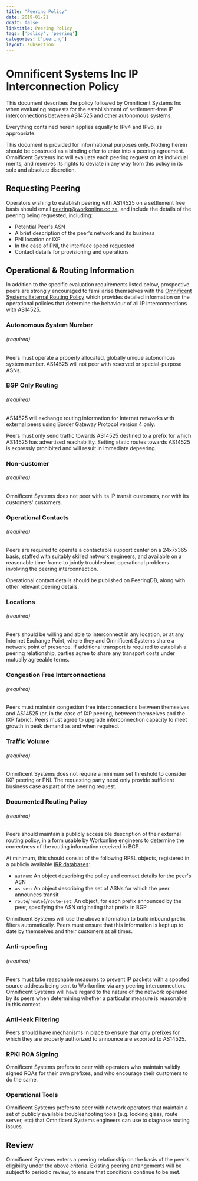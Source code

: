 ```yaml
---
title: "Peering Policy"
date: 2019-01-21
draft: false
linktitle: Peering Policy
tags: ['policy', 'peering']
categories: ['peering']
layout: subsection
---
```


# Omnificent Systems Inc IP Interconnection Policy

This document describes the policy followed by Omnificent Systems Inc when evaluating requests for the establishment of settlement-free IP interconnections between AS14525 and other autonomous systems.

Everything contained herein applies equally to IPv4 and IPv6, as appropriate.

This document is provided for informational purposes only. Nothing herein should be construed as a binding offer to enter into a peering agreement. Omnificent Systems Inc will evaluate each peering request on its individual merits, and reserves its rights to deviate in any way from this policy in its sole and absolute discretion.

## Requesting Peering

Operators wishing to establish peering with AS14525 on a settlement free basis should email peering@workonline.co.za, and include the details of the peering being requested, including:

* Potential Peer's ASN
* A brief description of the peer's network and its business
* PNI location or IXP
* In the case of PNI, the interface speed requested
* Contact details for provisioning and operations

## Operational & Routing Information

In addition to the specific evaluation requirements listed below, prospective peers are strongly encouraged to familiarise themselves with the [Omnificent Systems External Routing Policy](/routing/policy) which provides detailed information on the operational policies that determine the behaviour of all IP interconnections with AS14525.

### Autonomous System Number
###### (*required*)

Peers must operate a properly allocated, globally unique autonomous system number. AS14525 will not peer with reserved or special-purpose ASNs.

### BGP Only Routing
###### (*required*)

AS14525 will exchange routing information for Internet networks with external peers using Border Gateway Protocol version 4 only.

Peers must only send traffic towards AS14525 destined to a prefix for which AS14525 has advertised reachability. Setting static routes towards AS14525 is expressly prohibited and will result in immediate depeering.

### Non-customer
###### (*required*)

Omnificent Systems does not peer with its IP transit customers, nor with its customers' customers.

### Operational Contacts
###### (*required*)

Peers are required to operate a contactable support center on a 24x7x365 basis, staffed with suitably skilled network engineers, and available on a reasonable time-frame to jointly troubleshoot operational problems involving the peering interconnection.

Operational contact details should be published on PeeringDB, along with other relevant peering details.

### Locations
###### (*required*)

Peers should be willing and able to interconnect in any location, or at any Internet Exchange Point, where they and Omnificent Systems share a network point of presence. If additional transport is required to establish a peering relationship, parties agree to share any transport costs under mutually agreeable terms.

### Congestion Free Interconnections
###### (*required*)

Peers must maintain congestion free interconnections between themselves and AS14525 (or, in the case of IXP peering, between themselves and the IXP fabric). Peers must agree to upgrade interconnection capacity to meet growth in peak demand as and when required.

### Traffic Volume
###### (*required*)

Omnificent Systems does not require a minimum set threshold to consider IXP peering or PNI. The requesting party need only provide sufficient business case as part of the peering request.

### Documented Routing Policy
###### (*required*)

Peers should maintain a publicly accessible description of their external routing policy, in a form usable by Workonline engineers to determine the correctness of the routing information received in BGP.

At minimum, this should consist of the following RPSL objects, registered in a publicly available [IRR databases](http://www.irr.net/docs/list.html):

* `autnum`: An object describing the policy and contact details for the peer's ASN
* `as-set`: An object describing the set of ASNs for which the peer announces transit
* `route`/`route6`/`route-set`: An object, for each prefix announced by the peer, specifying the ASN originating that prefix in BGP

Omnificent Systems will use the above information to build inbound prefix filters automatically. Peers must ensure that this information is kept up to date by themselves and their customers at all times.

### Anti-spoofing
###### (*required*)

Peers must take reasonable measures to prevent IP packets with a spoofed source address being sent to Workonline via any peering interconnection. Omnificent Systems will have regard to the nature of the network operated by its peers when determining whether a particular measure is reasonable in this context.

### Anti-leak Filtering

Peers should have mechanisms in place to ensure that only prefixes for which they are properly authorized to announce are exported to AS14525.

### RPKI ROA Signing

Omnificent Systems prefers to peer with operators who maintain validly signed ROAs for their own prefixes, and who encourage their customers to do the same.

### Operational Tools

Omnificent Systems prefers to peer with network operators that maintain a set of publicly available troubleshooting tools (e.g. looking glass, route server, etc) that Omnificent Systems engineers can use to diagnose routing issues.

## Review

Omnificent Systems enters a peering relationship on the basis of the peer's eligibility under the above criteria. Existing peering arrangements will be subject to periodic review, to ensure that conditions continue to be met.
